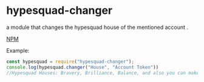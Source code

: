 # hypesquad-changer 
a module that changes the hypesquad house of the mentioned account .

[NPM](https://www.npmjs.com/package/hypesquad-changer)

Example:
```js
const hypesquad = require("hypesquad-changer");
console.log(hypesquad.changer("House", "Account Token"))
//Hypesquad Houses: Bravery, Brilliance, Balance, and also you can make it Random
```

